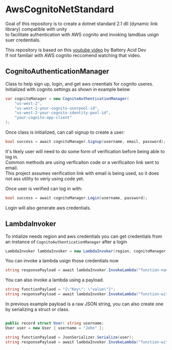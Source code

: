 # AwsCognitoNetStandard
Goal of this repository is to create a dotnet standard 2.1 dll (dynamic link library) compatible with unity<br>
to facilitate authentication with AWS cognito and invoking lamdbas usign suer credentials.<br>

This repository is based on this [youtube video](https://www.youtube.com/watch?v=qzr57U2gWeE&list=PLN9fo6wxjySHe6VkGn_JAXIfeRS7Zp-3i&index=2&ab_channel=BatteryAcidDev) by Battery Acid Dev<br>
If not familair with AWS cognito reccomend watching that video.

## CognitoAuthenticationManager
Class to help sign up, login, and get aws creentials for cognito useres.<br>
Initialized with cognito settings as shown in example below<br>
```C#
var cognitoManager = new CognitoAuthenticationManager(
    "us-west-2",
    "us-west-2-your-cognito-userpool-id",
    "us-west-2-your-cognito-identity-pool-id",
    "your-cognito-app-client"
);
```

Once class is initialized, can call signup to create a user:
```C#
bool success = await cognitoManager.Signup(username, email, password);
```

It's likely user will need to do some form of verification before being able to log in.<br>
Common methods are using verficaiton code or a verificaiton link sent to email.<br>
This project assumes verification link with email is being used, so it does not ass utility to veriy using code yet.

Once user is verified can log in with:
```C#
bool success = await cognitoManager.Login(username, password);
```
Login will also generate aws credentials.

## LambdaInvoker
To intialize needs region and aws credentials you can get credentials from an instance of `CognitoAuthenticationManager` after a login
```C#
LambdaInvoker lambdaInvoker = new LambdaInvoker(region, cognitoManager.GetCredentials());
```

You can invoke a lambda usign those credentials now
```C#
string responsePayload = await lambdaInvoker.InvokeLambda("function-name");
```

You can also invoke a lambda using a payload.
```C#
string functionPaylaod = "{\"Key\": \"value\"}";
string responsePayload = await lambdaInvoker.InvokeLambda("function-with-payload", functionPaylaod);
```

In previous example payload is a raw JSON string, you can also create one by serializing a struct or class.
```C#

public record struct User( string username;
User user = new User { username = "John" };

string functionPayload = JsonSerializer.Serialize(user);
string responsePayload = await lambdaInvoker.InvokeLambda("function-with-payload", functionPaylaod);
```
